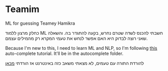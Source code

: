 # Teamim
ML for guessing Teamey Hamikra

כחלק מרצון ללמוד ML חשבתי להכנס לשדה שטרם נחרש, בקעה להתגדר בה. והשאלה שאני רוצה לבדוק היא האם אפשר לנחש את טעמי המקרא רק מהמילים עצמם.

Because I'm new to this, I need to learn ML and NLP, so I'm following [this](https://jaketae.github.io/study/auto-complete/) auto-complete tutorial. It'll be in the autocomplete folder.

להורדת התורה עם טעמים, לא מצאתי משאב כזה באינטרנט אז הורדתי [מכאן](http://www.shabat-shalom.info/books/Tanach-he/t/53.htm)
